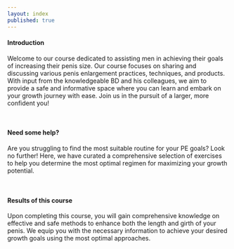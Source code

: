 ```yaml
---
layout: index
published: true
---
```

#### <b>Introduction</b>

Welcome to our course dedicated to assisting men in achieving their goals of increasing their penis size. Our course focuses on sharing and discussing various penis enlargement practices, techniques, and products. With input from the knowledgeable BD and his colleagues, we aim to provide a safe and informative space where you can learn and embark on your growth journey with ease. Join us in the pursuit of a larger, more confident you!

<br> 

#### <b>Need some help?</b>

Are you struggling to find the most suitable routine for your PE goals? Look no further! Here, we have curated a comprehensive selection of exercises to help you determine the most optimal regimen for maximizing your growth potential.

<br> 

#### <b>Results of this course</b>

Upon completing this course, you will gain comprehensive knowledge on effective and safe methods to enhance both the length and girth of your penis. We equip you with the necessary information to achieve your desired growth goals using the most optimal approaches.
